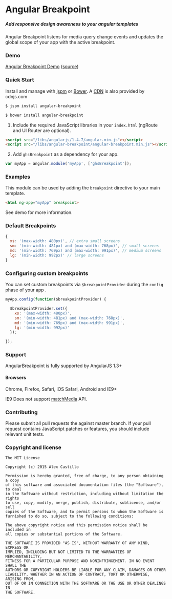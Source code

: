 # Angular Breakpoint

##### Add responsive design awareness to your angular templates

Angular Breakpoint listens for media query change events and updates the global scope of your app with the active breakpoint.

### Demo

[Angular Breakpoint Demo](http://alexandercastillo.github.io/angular-breakpoint) ([source](../gh-pages/app.js))


### Quick Start

Install and manage with [jspm](http://jspm.io) or [Bower](http://bower.io). A [CDN](http://cdnjs.com/libraries/angular-breakpoint) is also provided by cdnjs.com

``` bash
$ jspm install angular-breakpoint
```

``` bash
$ bower install angular-breakpoint
```

1) Include the required JavaScript libraries in your `index.html` (ngRoute and UI Router are optional). 

``` html
<script src="/libs/angularjs/1.4.7/angular.min.js"></script>
<script src="/libs/angular-breakpoint/angular-breakpoint.min.js"></script>
```

2) Add `ghsBreakpoint` as a dependency for your app.

``` js
var myApp = angular.module('myApp', ['ghsBreakpoint']);
```

### Examples

This module can be used by adding the `breakpoint` directive to your main template. 

```html
<html ng-app="myApp" breakpoint>
```

See demo for more information.


### Default Breakpoints

```js
{
  xs: '(max-width: 480px)', // extra small screens
  sm: '(min-width: 481px) and (max-width: 768px)', // small screens
  md: '(min-width: 769px) and (max-width: 991px)', // medium screens
  lg: '(min-width: 992px)' // large screens
}
```

### Configuring custom breakpoints

You can set custom breakpoints via `$breakpointProvider` during the `config` phase of your app .

``` js
myApp.config(function($breakpointProvider) {

  $breakpointProvider.set({
    xs: '(max-width: 480px)',
    sm: '(min-width: 481px) and (max-width: 768px)',
    md: '(min-width: 769px) and (max-width: 991px)',
    lg: '(min-width: 992px)'
  });

});
```

### Support

AngularBreakpoint is fully supported by AngularJS 1.3+


#### Browsers

Chrome, Firefox, Safari, iOS Safari, Android and IE9+

IE9 Does not support [matchMedia](http://caniuse.com/#feat=matchmedia) API. 


### Contributing

Please submit all pull requests the against master branch. If your pull request contains JavaScript patches or features, you should include relevant unit tests.

### Copyright and license

```
The MIT License

Copyright (c) 2015 Alex Castillo

Permission is hereby granted, free of charge, to any person obtaining a copy
of this software and associated documentation files (the "Software"), to deal
in the Software without restriction, including without limitation the rights
to use, copy, modify, merge, publish, distribute, sublicense, and/or sell
copies of the Software, and to permit persons to whom the Software is
furnished to do so, subject to the following conditions:

The above copyright notice and this permission notice shall be included in
all copies or substantial portions of the Software.

THE SOFTWARE IS PROVIDED "AS IS", WITHOUT WARRANTY OF ANY KIND, EXPRESS OR
IMPLIED, INCLUDING BUT NOT LIMITED TO THE WARRANTIES OF MERCHANTABILITY,
FITNESS FOR A PARTICULAR PURPOSE AND NONINFRINGEMENT. IN NO EVENT SHALL THE
AUTHORS OR COPYRIGHT HOLDERS BE LIABLE FOR ANY CLAIM, DAMAGES OR OTHER
LIABILITY, WHETHER IN AN ACTION OF CONTRACT, TORT OR OTHERWISE, ARISING FROM,
OUT OF OR IN CONNECTION WITH THE SOFTWARE OR THE USE OR OTHER DEALINGS IN
THE SOFTWARE.
```
